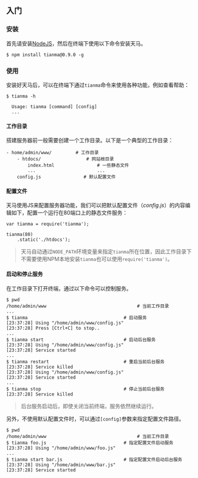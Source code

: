 入门
-------------------

### 安装

首先请安装[NodeJS](http://nodejs.org)，然后在终端下使用以下命令安装天马。

	$ npm install tianma@0.9.0 -g

### 使用

安装好天马后，可以在终端下通过`tianma`命令来使用各种功能，例如查看帮助：

	$ tianma -h
	
	  Usage: tianma [command] [config]
	  ...

#### 工作目录

搭建服务器前一般需要创建一个工作目录。以下是一个典型的工作目录：

	- home/admin/www/         # 工作目录
		- htdocs/                 # 网站根目录
			index.html                # 一些静态文件
			...                       ...
		config.js                # 默认配置文件

#### 配置文件

天马使用JS来配置服务器功能，我们可以把默认配置文件（*config.js*）的内容编辑如下，配置一个运行在80端口上的静态文件服务：

	var tianma = require('tianma');

	tianma(80)
	    .static('./htdocs');

>	天马自动通过`NODE_PATH`环境变量来指定`tianma`所在位置，因此工作目录下不需要使用NPM本地安装`tianma`也可以使用`require('tianma')`。

#### 启动和停止服务

在工作目录下打开终端，通过以下命令可以控制服务。

	$ pwd
	/home/admin/www                                  # 当前工作目录
	...
	$ tianma                                    # 启动服务
	[23:37:28] Using "/home/admin/www/config.js"
	[23:37:28] Press [Ctrl+C] to stop..
	...
	$ tianma start                              # 启动后台服务
	[23:37:28] Using "/home/admin/www/config.js"
	[23:37:28] Service started
	...
	$ tianma restart                            # 重启当前后台服务
	[23:37:28] Service killed
	[23:37:28] Using "/home/admin/www/config.js"
	[23:37:28] Service started
	...
	$ tianma stop                               # 停止当前后台服务
	[23:37:28] Service killed

>	后台服务启动后，即使关闭当前终端，服务依然继续运行。

另外，不使用默认配置文件时，可以通过`[config]`参数来指定配置文件路径。

	$ pwd
	/home/admin/www                                  # 当前工作目录
	$ tianma foo.js                             # 指定配置文件启动服务
	[23:37:28] Using "/home/admin/www/foo.js"
	...
	$ tianma start bar.js                       # 指定配置文件启动后台服务
	[23:37:28] Using "/home/admin/www/bar.js"
	[23:37:28] Service started
